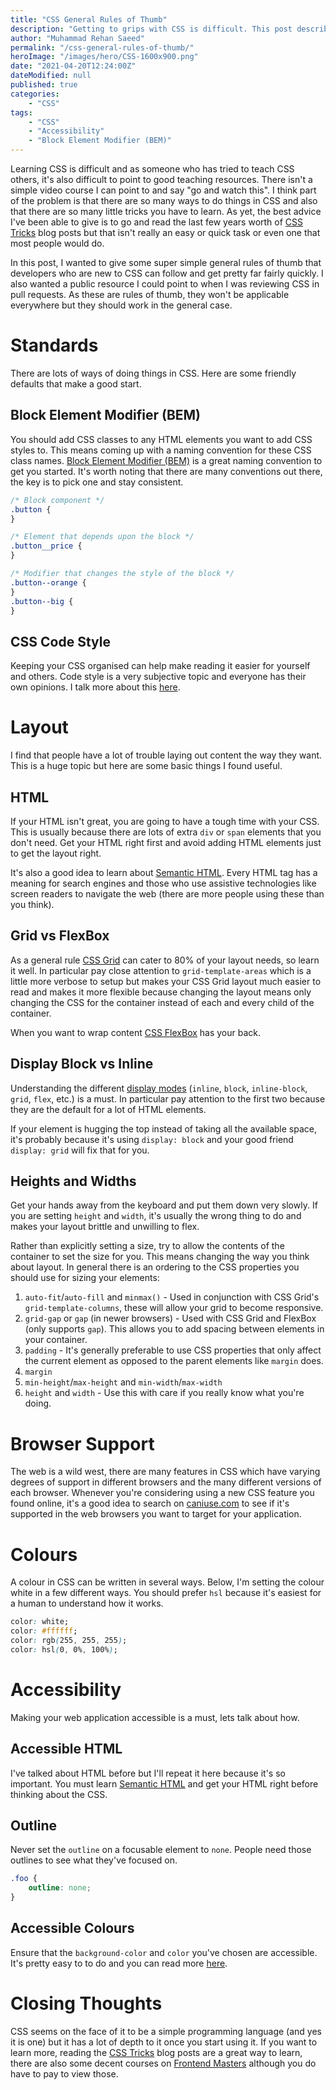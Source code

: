```yaml
---
title: "CSS General Rules of Thumb"
description: "Getting to grips with CSS is difficult. This post describes some general rules of thumb that can guide you down the right path to success."
author: "Muhammad Rehan Saeed"
permalink: "/css-general-rules-of-thumb/"
heroImage: "/images/hero/CSS-1600x900.png"
date: "2021-04-20T12:24:00Z"
dateModified: null
published: true
categories:
    - "CSS"
tags:
    - "CSS"
    - "Accessibility"
    - "Block Element Modifier (BEM)"
---
```


Learning CSS is difficult and as someone who has tried to teach CSS others, it's also difficult to point to good teaching resources. There isn't a simple video course I can point to and say "go and watch this". I think part of the problem is that there are so many ways to do things in CSS and also that there are so many little tricks you have to learn. As yet, the best advice I've been able to give is to go and read the last few years worth of [CSS Tricks](https://css-tricks.com/) blog posts but that isn't really an easy or quick task or even one that most people would do.

In this post, I wanted to give some super simple general rules of thumb that developers who are new to CSS can follow and get pretty far fairly quickly. I also wanted a public resource I could point to when I was reviewing CSS in pull requests. As these are rules of thumb, they won't be applicable everywhere but they should work in the general case.

# Standards

There are lots of ways of doing things in CSS. Here are some friendly defaults that make a good start.

## Block Element Modifier (BEM)

You should add CSS classes to any HTML elements you want to add CSS styles to. This means coming up with a naming convention for these CSS class names. [Block Element Modifier (BEM)](https://css-tricks.com/bem-101/) is a great naming convention to get you started. It's worth noting that there are many conventions out there, the key is to pick one and stay consistent.

```css
/* Block component */
.button {
}

/* Element that depends upon the block */
.button__price {
}

/* Modifier that changes the style of the block */
.button--orange {
}
.button--big {
}
```

## CSS Code Style

Keeping your CSS organised can help make reading it easier for yourself and others. Code style is a very subjective topic and everyone has their own opinions. I talk more about this [here](/system-for-grouping-and-sorting-css-properties/).

# Layout

I find that people have a lot of trouble laying out content the way they want. This is a huge topic but here are some basic things I found useful.

## HTML

If your HTML isn't great, you are going to have a tough time with your CSS. This is usually because there are lots of extra `div` or `span` elements that you don't need. Get your HTML right first and avoid adding HTML elements just to get the layout right.

It's also a good idea to learn about [Semantic HTML](https://developer.mozilla.org/en-US/docs/Web/HTML/Element). Every HTML tag has a meaning for search engines and those who use assistive technologies like screen readers to navigate the web (there are more people using these than you think).

## Grid vs FlexBox

As a general rule [CSS Grid](https://css-tricks.com/snippets/css/complete-guide-grid/) can cater to 80% of your layout needs, so learn it well. In particular pay close attention to `grid-template-areas` which is a little more verbose to setup but makes your CSS Grid layout much easier to read and makes it more flexible because changing the layout means only changing the CSS for the container instead of each and every child of the container.

When you want to wrap content [CSS FlexBox](https://css-tricks.com/snippets/css/a-guide-to-flexbox/) has your back.

## Display Block vs Inline

Understanding the different [display modes](https://css-tricks.com/almanac/properties/d/display/) (`inline`, `block`, `inline-block`, `grid`, `flex`, etc.) is a must. In particular pay attention to the first two because they are the default for a lot of HTML elements.

If your element is hugging the top instead of taking all the available space, it's probably because it's using `display: block` and your good friend `display: grid` will fix that for you.

## Heights and Widths

Get your hands away from the keyboard and put them down very slowly. If you are setting `height` and `width`, it's usually the wrong thing to do and makes your layout brittle and unwilling to flex.

Rather than explicitly setting a size, try to allow the contents of the container to set the size for you. This means changing the way you think about layout. In general there is an ordering to the CSS properties you should use for sizing your elements:

1. `auto-fit`/`auto-fill` and `minmax()` - Used in conjunction with CSS Grid's `grid-template-columns`, these will allow your grid to become responsive.
2. `grid-gap` or `gap` (in newer browsers) - Used with CSS Grid and FlexBox (only supports `gap`). This allows you to add spacing between elements in your container.
3. `padding` - It's generally preferable to use CSS properties that only affect the current element as opposed to the parent elements like `margin` does.
4. `margin`
5. `min-height`/`max-height` and `min-width`/`max-width`
6. `height` and `width` - Use this with care if you really know what you're doing.

# Browser Support

The web is a wild west, there are many features in CSS which have varying degrees of support in different browsers and the many different versions of each browser. Whenever you're considering using a new CSS feature you found online, it's a good idea to search on [caniuse.com](https://caniuse.com/) to see if it's supported in the web browsers you want to target for your application.

# Colours

A colour in CSS can be written in several ways. Below, I'm setting the colour white in a few different ways. You should prefer `hsl` because it's easiest for a human to understand how it works.

```css
color: white;
color: #ffffff;
color: rgb(255, 255, 255);
color: hsl(0, 0%, 100%);
```

# Accessibility

Making your web application accessible is a must, lets talk about how.

## Accessible HTML

I've talked about HTML before but I'll repeat it here because it's so important. You must learn [Semantic HTML](https://developer.mozilla.org/en-US/docs/Web/HTML/Element) and get your HTML right before thinking about the CSS.

## Outline

Never set the `outline` on a focusable element to `none`. People need those outlines to see what they've focused on.

```css
.foo {
    outline: none;
}
```

## Accessible Colours

Ensure that the `background-color` and `color` you've chosen are accessible. It's pretty easy to to do and you can read more [here](https://css-tricks.com/understanding-web-accessibility-color-contrast-guidelines-and-ratios/).

# Closing Thoughts

CSS seems on the face of it to be a simple programming language (and yes it is one) but it has a lot of depth to it once you start using it. If you want to learn more, reading the [CSS Tricks](https://css-tricks.com/) blog posts are a great way to learn, there are also some decent courses on [Frontend Masters](https://frontendmasters.com/) although you do have to pay to view those.

